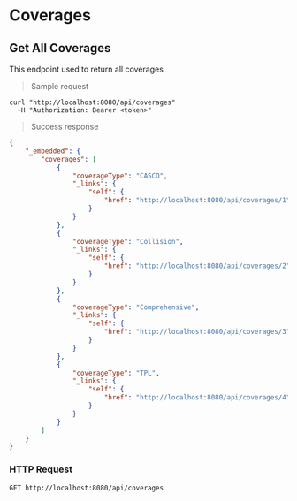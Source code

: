 # Coverages
## Get All Coverages

This endpoint used to return all coverages

> Sample request

```shell
curl "http://localhost:8080/api/coverages"
  -H "Authorization: Bearer <token>"
```

> Success response

```json
{
    "_embedded": {
        "coverages": [
            {
                "coverageType": "CASCO",
                "_links": {
                    "self": {
                        "href": "http://localhost:8080/api/coverages/1"
                    }
                }
            },
            {
                "coverageType": "Collision",
                "_links": {
                    "self": {
                        "href": "http://localhost:8080/api/coverages/2"
                    }
                }
            },
            {
                "coverageType": "Comprehensive",
                "_links": {
                    "self": {
                        "href": "http://localhost:8080/api/coverages/3"
                    }
                }
            },
            {
                "coverageType": "TPL",
                "_links": {
                    "self": {
                        "href": "http://localhost:8080/api/coverages/4"
                    }
                }
            }
        ]
    }
}
```

### HTTP Request 

`GET http://localhost:8080/api/coverages`
